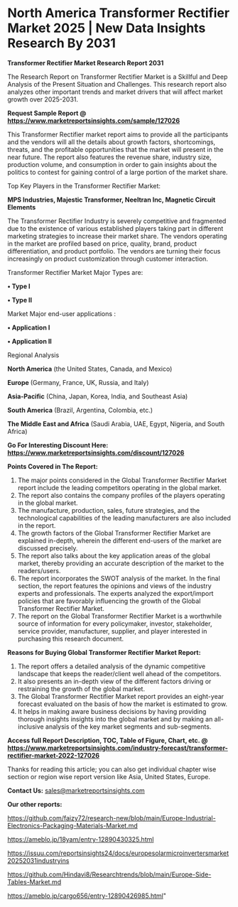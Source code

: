 # North America Transformer Rectifier Market 2025 | New Data Insights Research By 2031

<strong>Transformer Rectifier Market Research Report 2031</strong>

The Research Report on Transformer Rectifier Market is a Skillful and Deep Analysis of the Present Situation and Challenges. This research report also analyzes other important trends and market drivers that will affect market growth over 2025-2031.

<strong>Request Sample Report @ <a href=https://www.marketreportsinsights.com/sample/127026>https://www.marketreportsinsights.com/sample/127026</a></strong>

This Transformer Rectifier market report aims to provide all the participants and the vendors will all the details about growth factors, shortcomings, threats, and the profitable opportunities that the market will present in the near future. The report also features the revenue share, industry size, production volume, and consumption in order to gain insights about the politics to contest for gaining control of a large portion of the market share.

Top Key Players in the Transformer Rectifier Market:

<strong>MPS Industries, Majestic Transformer, Neeltran Inc, Magnetic Circuit Elements</strong>

The Transformer Rectifier Industry is severely competitive and fragmented due to the existence of various established players taking part in different marketing strategies to increase their market share. The vendors operating in the market are profiled based on price, quality, brand, product differentiation, and product portfolio. The vendors are turning their focus increasingly on product customization through customer interaction.

Transformer Rectifier Market Major Types are:

<strong>• Type I

• Type II</strong>

Market Major end-user applications :

<strong>• Application I

• Application II</strong>

Regional Analysis

</u><strong><b>North America</b></strong> (the United States, Canada, and Mexico)

<strong><b>Europe </b></strong>(Germany, France, UK, Russia, and Italy)

<strong><b>Asia-Pacific</b></strong> (China, Japan, Korea, India, and Southeast Asia)

<strong><b>South America</b></strong> (Brazil, Argentina, Colombia, etc.)

<strong><b>The Middle East and Africa</b></strong> (Saudi Arabia, UAE, Egypt, Nigeria, and South Africa)

<strong>Go For Interesting Discount Here: <a href=https://www.marketreportsinsights.com/discount/127026>https://www.marketreportsinsights.com/discount/127026</a></strong>

<strong>Points Covered in The Report:</strong>
<ol>
  <li>The major points considered in the Global Transformer Rectifier Market report include the leading competitors operating in the global market.</li>
  <li>The report also contains the company profiles of the players operating in the global market.</li>
  <li>The manufacture, production, sales, future strategies, and the technological capabilities of the leading manufacturers are also included in the report.</li>
  <li>The growth factors of the Global Transformer Rectifier Market are explained in-depth, wherein the different end-users of the market are discussed precisely.</li>
  <li>The report also talks about the key application areas of the global market, thereby providing an accurate description of the market to the readers/users.</li>
  <li>The report incorporates the SWOT analysis of the market. In the final section, the report features the opinions and views of the industry experts and professionals. The experts analyzed the export/import policies that are favorably influencing the growth of the Global Transformer Rectifier Market.</li>
  <li>The report on the Global Transformer Rectifier Market is a worthwhile source of information for every policymaker, investor, stakeholder, service provider, manufacturer, supplier, and player interested in purchasing this research document.</li>
</ol>
<strong>Reasons for Buying Global Transformer Rectifier Market Report:</strong>

<ol>
  <li>The report offers a detailed analysis of the dynamic competitive landscape that keeps the reader/client well ahead of the competitors.</li>
  <li>It also presents an in-depth view of the different factors driving or restraining the growth of the global market.</li>
  <li>The Global Transformer Rectifier Market report provides an eight-year forecast evaluated on the basis of how the market is estimated to grow.</li>
  <li>It helps in making aware business decisions by having providing thorough insights insights into the global market and by making an all-inclusive analysis of the key market segments and sub-segments.</li>
</ol>
<strong>Access full Report Description, TOC, Table of Figure, Chart, etc. @ <a href=https://www.marketreportsinsights.com/industry-forecast/transformer-rectifier-market-2022-127026>https://www.marketreportsinsights.com/industry-forecast/transformer-rectifier-market-2022-127026</a></strong>


Thanks for reading this article; you can also get individual chapter wise section or region wise report version like Asia, United States, Europe.

<strong>Contact Us:</strong>
sales@marketreportsinsights.com

<strong>Our other reports:</strong>

<a href=https://github.com/faizy72/research-new/blob/main/Europe-Industrial-Electronics-Packaging-Materials-Market.md>https://github.com/faizy72/research-new/blob/main/Europe-Industrial-Electronics-Packaging-Materials-Market.md</a>

<a href=https://ameblo.jp/18yam/entry-12890430325.html>https://ameblo.jp/18yam/entry-12890430325.html</a>

<a href=https://issuu.com/reportsinsights24/docs/europesolarmicroinvertersmarket20252031industryins>https://issuu.com/reportsinsights24/docs/europesolarmicroinvertersmarket20252031industryins</a>

<a href=https://github.com/Hindavi8/Researchtrends/blob/main/Europe-Side-Tables-Market.md>https://github.com/Hindavi8/Researchtrends/blob/main/Europe-Side-Tables-Market.md</a>

<a href=https://ameblo.jp/cargo656/entry-12890426985.html>https://ameblo.jp/cargo656/entry-12890426985.html</a>"
